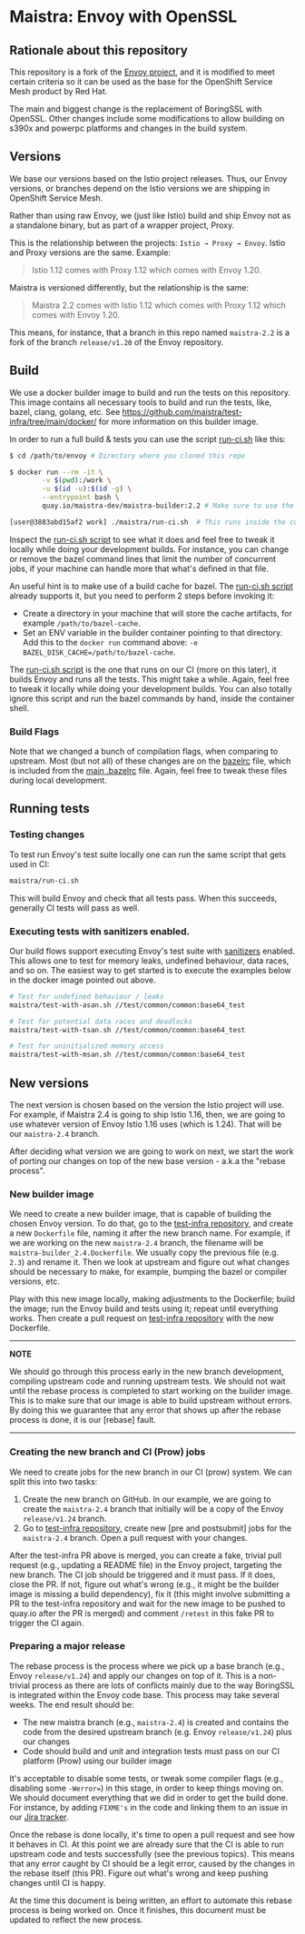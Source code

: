 # Maistra: Envoy with OpenSSL

## Rationale about this repository

This repository is a fork of the [Envoy project](https://github.com/envoyproxy/envoy), and it is modified to meet certain criteria so it can be used as the base for the OpenShift Service Mesh product by Red Hat.

The main and biggest change is the replacement of BoringSSL with OpenSSL. Other changes include some modifications to allow building on s390x and powerpc platforms and changes in the build system.

## Versions

We base our versions based on the Istio project releases. Thus, our Envoy versions, or branches depend on the Istio versions we are shipping in OpenShift Service Mesh.

Rather than using raw Envoy, we (just like Istio) build and ship Envoy not as a standalone binary, but as part of a wrapper project, Proxy.

This is the relationship between the projects: `Istio → Proxy → Envoy`. Istio and Proxy versions are the same. Example:
> Istio 1.12 comes with Proxy 1.12 which comes with Envoy 1.20.

Maistra is versioned differently, but the relationship is the same:
> Maistra 2.2 comes with Istio 1.12 which comes with Proxy 1.12 which comes with Envoy 1.20.

This means, for instance, that a branch in this repo named `maistra-2.2` is a fork of the branch `release/v1.20` of the Envoy repository.

## Build

We use a docker builder image to build and run the tests on this repository. This image contains all necessary tools to build and run the tests, like, bazel, clang, golang, etc. See <https://github.com/maistra/test-infra/tree/main/docker/> for more information on this builder image.

In order to run a full build & tests you can use the script [run-ci.sh](./run-ci.sh) like this:

```sh
$ cd /path/to/envoy # Directory where you cloned this repo

$ docker run --rm -it \
        -v $(pwd):/work \
        -u $(id -u):$(id -g) \
        --entrypoint bash \
        quay.io/maistra-dev/maistra-builder:2.2 # Make sure to use the appropriate tag, matching the branch you are working on

[user@3883abd15af2 work] ./maistra/run-ci.sh  # This runs inside the container shell
```

Inspect the [run-ci.sh script](./run-ci.sh) to see what it does and feel free to tweak it locally while doing your development builds. For instance, you can change or remove the bazel command lines that limit the number of concurrent jobs, if your machine can handle more that what's defined in that file.

An useful hint is to make use of a build cache for bazel. The [run-ci.sh script](./run-ci.sh) already supports it, but you need to perform 2 steps before invoking it:

- Create a directory in your machine that will store the cache artifacts, for example `/path/to/bazel-cache`.
- Set an ENV variable in the builder container pointing to that directory. Add this to the `docker run` command above: `-e BAZEL_DISK_CACHE=/path/to/bazel-cache`.

The [run-ci.sh script](./run-ci.sh) is the one that runs on our CI (more on this later), it builds Envoy and runs all the tests. This might take a while. Again, feel free to tweak it locally while doing your development builds. You can also totally ignore this script and run the bazel commands by hand, inside the container shell.

### Build Flags

Note that we changed a bunch of compilation flags, when comparing to upstream. Most (but not all) of these changes are on the [bazelrc](./bazelrc) file, which is included from the [main .bazelrc](../.bazelrc) file. Again, feel free to tweak these files during local development.

## Running tests


### Testing changes 

To test run Envoy's test suite locally one can run the same script that gets used in CI:

```sh
maistra/run-ci.sh
```

This will build Envoy and check that all tests pass. When this succeeds, generally CI tests will pass as well.

### Executing tests with sanitizers enabled.

Our build flows support executing Envoy's test suite with [sanitizers](https://github.com/google/sanitizers) enabled.
This allows one to test for memory leaks, undefined behaviour, data races, and so on.
The easiest way to get started is to execute the examples below in the docker image pointed out above.

```sh
# Test for undefined behaviour / leaks
maistra/test-with-asan.sh //test/common/common:base64_test
 ```

```sh
# Test for potential data races and deadlocks
maistra/test-with-tsan.sh //test/common/common:base64_test
```

```sh
# Test for uninitialized memory access
maistra/test-with-msan.sh //test/common/common:base64_test
```

## New versions

The next version is chosen based on the version the Istio project will use. For example, if Maistra 2.4 is going to ship Istio 1.16, then, we are going to use whatever version of Envoy Istio 1.16 uses (which is 1.24). That will be our `maistra-2.4` branch.

After deciding what version we are going to work on next, we start the work of porting our changes on top of the new base version - a.k.a the "rebase process".

### New builder image

We need to create a new builder image, that is capable of building the chosen Envoy version. To do that, go to the [test-infra repository](https://github.com/maistra/test-infra/tree/main/docker/), and create a new `Dockerfile` file, naming it after the new branch name. For example, if we are working on the new `maistra-2.4` branch, the filename will be `maistra-builder_2.4.Dockerfile`. We usually copy the previous file (e.g. `2.3`) and rename it. Then we look at upstream and figure out what changes should be necessary to make, for example, bumping the bazel or compiler versions, etc.

Play with this new image locally, making adjustments to the Dockerfile; build the image; run the Envoy build and tests using it; repeat until everything works. Then create a pull request on [test-infra repository](https://github.com/maistra/test-infra/) with the new Dockerfile.

---
**NOTE**

We should go through this process early in the new branch development, compiling upstream code and running upstream tests. We should not wait until the rebase process is completed to start working on the builder image. This is to make sure that our image is able to build upstream without errors. By doing this we guarantee that any error that shows up after the rebase process is done, it is our [rebase] fault.

---

### Creating the new branch and CI (Prow) jobs

We need to create jobs for the new branch in our CI (prow) system. We can split this into two tasks:

1. Create the new branch on GitHub. In our example, we are going to create the `maistra-2.4` branch that initially will be a copy of the Envoy `release/v1.24` branch.
2. Go to [test-infra repository](https://github.com/maistra/test-infra/tree/main/prow/), create new [pre and postsubmit] jobs for the `maistra-2.4` branch. Open a pull request with your changes.

After the test-infra PR above is merged, you can create a fake, trivial pull request (e.g., updating a README file) in the Envoy project, targeting the new branch. The CI job should be triggered and it must pass. If it does, close the PR. If not, figure out what's wrong (e.g., it might be the builder image is missing a build dependency), fix it (this might involve submitting a PR to the test-infra repository and wait for the new image to be pushed to quay.io after the PR is merged) and comment `/retest` in this fake PR to trigger the CI again.

### Preparing a major release

The rebase process is the process where we pick up a base branch (e.g., Envoy `release/v1.24`) and apply our changes on top of it. This is a non-trivial process as there are lots of conflicts mainly due to the way BoringSSL is integrated within the Envoy code base. This process may take several weeks. The end result should be:

- The new maistra branch (e.g., `maistra-2.4`) is created and contains the code from the desired upstream branch (e.g. Envoy `release/v1.24`) plus our changes
- Code should build and unit and integration tests must pass on our CI platform (Prow) using our builder image

It's acceptable to disable some tests, or tweak some compiler flags (e.g., disabling some `-Werror=`) in this stage, in order to keep things moving on. We should document everything that we did in order to get the build done. For instance, by adding `FIXME's` in the code and linking them to an issue in our [Jira tracker](https://issues.redhat.com/browse/OSSM).

Once the rebase is done locally, it's time to open a pull request and see how it behaves in CI. At this point we are already sure that the CI is able to run upstream code and tests successfully (see the previous topics). This means that any error caught by CI should be a legit error, caused by the changes in the rebase itself (this PR). Figure out what's wrong and keep pushing changes until CI is happy.

At the time this document is being written, an effort to automate this rebase process is being worked on. Once it finishes, this document must be updated to reflect the new process.
